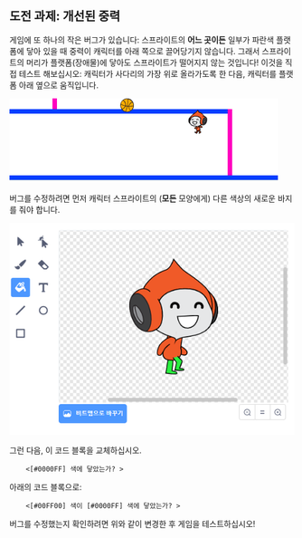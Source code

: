 ## 도전 과제: 개선된 중력

게임에 또 하나의 작은 버그가 있습니다: 스프라이트의 **어느 곳이든** 일부가 파란색 플랫폼에 닿아 있을 때 중력이 캐릭터를 아래 쪽으로 끌어당기지 않습니다. 그래서 스프라이트의 머리가 플랫폼(장애물)에 닿아도 스프라이트가 떨어지지 않는 것입니다! 이것을 직접 테스트 해보십시오: 캐릭터가 사다리의 가장 위로 올라가도록 한 다음, 캐릭터를 플랫폼 아래 옆으로 움직입니다.

![스크린샷](images/dodge-gravity-bug.png)

버그를 수정하려면 먼저 캐릭터 스프라이트의 (**모든** 모양에게) 다른 색상의 새로운 바지를 줘야 합니다.

![스크린샷](images/dodge-trousers.png)

그런 다음, 이 코드 블록을 교체하십시오.

```blocks3
    <[#0000FF] 색에 닿았는가? >
```

아래의 코드 블록으로:

```blocks3
    <[#00FF00] 색이 [#0000FF] 색에 닿았는가? >
```

버그를 수정했는지 확인하려면 위와 같이 변경한 후 게임을 테스트하십시오!